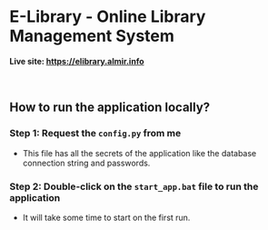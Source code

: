 # E-Library - Online Library Management System

**Live site: https://elibrary.almir.info**

<br>

## How to run the application locally?

### Step 1: Request the `config.py` from me
- This file has all the secrets of the application like the database connection string and passwords.

### Step 2: Double-click on the `start_app.bat` file to run the application
- It will take some time to start on the first run.
